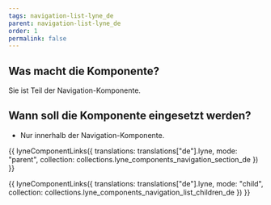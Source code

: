 ```yaml
---
tags: navigation-list-lyne_de
parent: navigation-list-lyne_de
order: 1
permalink: false
---
```


## Was macht die Komponente?
Sie ist Teil der Navigation-Komponente.

## Wann soll die Komponente eingesetzt werden?
* Nur innerhalb der Navigation-Komponente.

{{ lyneComponentLinks({
  translations: translations["de"].lyne,
  mode: "parent",
  collection: collections.lyne_components_navigation_section_de
}) }}

{{ lyneComponentLinks({
  translations: translations["de"].lyne,
  mode: "child",
  collection: collections.lyne_components_navigation_list_children_de
}) }}
